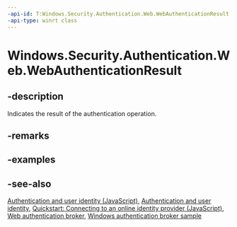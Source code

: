 ```yaml
---
-api-id: T:Windows.Security.Authentication.Web.WebAuthenticationResult
-api-type: winrt class
---
```


<!-- Class syntax.
public class WebAuthenticationResult : Windows.Security.Authentication.Web.IWebAuthenticationResult
-->

# Windows.Security.Authentication.Web.WebAuthenticationResult

## -description
Indicates the result of the authentication operation.

## -remarks

## -examples

## -see-also
[Authentication and user identity (JavaScript)](https://docs.microsoft.com/previous-versions/windows/apps/dn448918(v=win.10)), [Authentication and user identity](https://docs.microsoft.com/windows/uwp/security/authentication-and-user-identity), [Quickstart: Connecting to an online identity provider (JavaScript)](https://docs.microsoft.com/previous-versions/windows/apps/jj856915(v=win.10)), [Web authentication broker](https://docs.microsoft.com/windows/uwp/security/web-authentication-broker), [Windows authentication broker sample](https://github.com/microsoft/Windows-universal-samples/tree/master/Samples/WebAuthenticationBroker)
